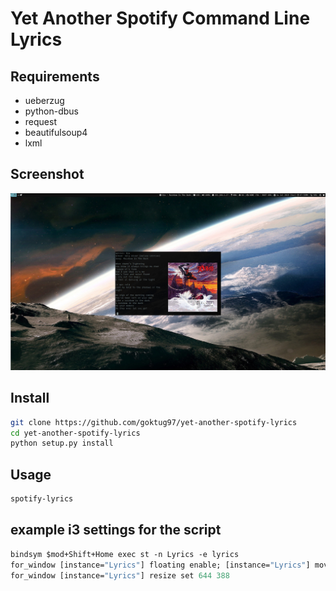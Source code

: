 # Yet Another Spotify Command Line Lyrics

## Requirements
* ueberzug
* python-dbus
* request
* beautifulsoup4
* lxml

## Screenshot

![Lyrics-Screenshot](https://github.com/goktug97/yet-another-spotify-lyrics/blob/master/lyrics-screenshot.jpg)

## Install

```bash
git clone https://github.com/goktug97/yet-another-spotify-lyrics
cd yet-another-spotify-lyrics
python setup.py install
```

## Usage

``` bash
spotify-lyrics
```

## example i3 settings for the script
```i3
bindsym $mod+Shift+Home exec st -n Lyrics -e lyrics
for_window [instance="Lyrics"] floating enable; [instance="Lyrics"] move position center
for_window [instance="Lyrics"] resize set 644 388
```

